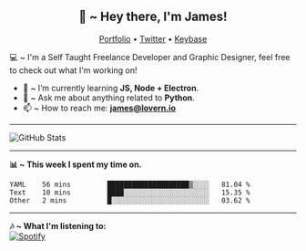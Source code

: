 <h2 align="center">👋 ~ Hey there, I'm James!</h2>
<p align="center">
  <a href="https://lovern.io/">Portfolio</a> •
  <a href="https://twitter.com/__jameslovern">Twitter</a> •
  <a href="https://keybase.io/JamesLovern">Keybase</a>
</p>

💻 ~ I'm a Self Taught Freelance Developer and Graphic Designer, feel free to check out what I'm working on!

- 🌱 ~ I’m currently learning **JS, Node + Electron**.
- 💬 ~ Ask me about anything related to **Python**.
- 📫 ~ How to reach me: **[james@lovern.io](mailto:james@lovern.io)**

---

![GitHub Stats](https://github-readme-stats.jazzzihd.vercel.app/api?username=JamesLovern&theme=material-palenight&show_icons=true&count_private=true)

---

**📊 ~ This week I spent my time on.**
<!--START_SECTION:waka-->
```text
YAML    56 mins         ████████████████████▒░░░░   81.04 % 
Text    10 mins         ████░░░░░░░░░░░░░░░░░░░░░   15.35 % 
Other   2 mins          █░░░░░░░░░░░░░░░░░░░░░░░░   03.62 % 
```
<!--END_SECTION:waka-->

---

**🎶 ~ What I'm listening to:**
<br>
[![Spotify](https://spotify-readme-stats.jazzzihd.vercel.app/api/spotify)](https://open.spotify.com/user/james.lovern)
